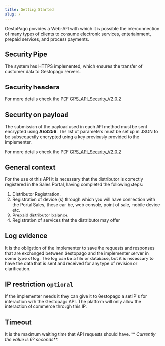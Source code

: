 ```yaml
---
title: Getting Started
slug: /
---
```



GestoPago provides a Web-API with which it is possible the interconnection of many types of clients to consume electronic services, entertainment, prepaid services, and process payments.

## Security Pipe

The system has HTTPS implemented, which ensures the transfer of customer data to Gestopago servers.

## Security headers

For more details check the PDF [GPS_API_Security_V2.0.2](./assets/GPS_API_Security_V2.00.pdf) 



## Security on payload

The submission of the payload used in each API method must be sent encrypted using **AES256**. 
The list of parameters must be set up in JSON to be subsequently encrypted using a key previously provided to the implementer.

For more details check the PDF [GPS_API_Security_V2.0.2](./assets/GPS_API_Security_V2.00.pdf)

## General context

For the use of this API it is necessary that the distributor is correctly registered in the Sales Portal, having completed the following steps:

1. Distributor Registration.
1. Registration of device (s) through which you will have connection with the Portal Sales, these can be, web console, point of sale, mobile device etc.
1. Prepaid distributor balance.
1. Registration of services that the distributor may offer

## Log evidence 

It is the obligation of the implementer to save the requests and responses that are exchanged between Gestopago and the implementer server in some type of log. The log can be a file or database, but it is necessary to have the data that is sent and received for any type of revision or clarification.

## IP restriction ```optional```

If the implementer needs it they can give it to Gestopago a set IP's for interaction with the Gestopago API. The platform will only allow the interaction of commerce through this IP.

## Timeout

It is the maximum waiting time that API requests should have. ** _Currently the value is 62 seconds_**.



